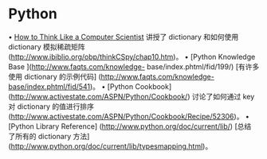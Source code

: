 # Python
• [How to Think Like a Computer Scientist](http://www.ibiblio.org/obp/thinkCSpy/) 讲授了 dictionary 和如何使用 dictionary 模拟稀疏矩阵 (http://www.ibiblio.org/obp/thinkCSpy/chap10.htm)。
• [Python Knowledge Base ](http://www.faqts.com/knowledge- base/index.phtml/fid/199/) [有许多使用 dictionary 的示例代码] (http://www.faqts.com/knowledge-base/index.phtml/fid/541)。
• [Python Cookbook] (http://www.activestate.com/ASPN/Python/Cookbook/) 讨论了如何通过 key 对 dictionary 的值进行排序 (http://www.activestate.com/ASPN/Python/Cookbook/Recipe/52306)。
• [Python Library Reference] (http://www.python.org/doc/current/lib/) [总结 了所有的 dictionary 方法] (http://www.python.org/doc/current/lib/typesmapping.html)。

